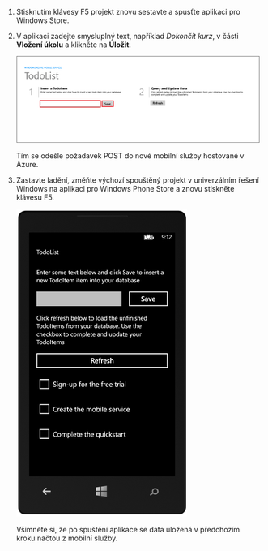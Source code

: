 
1. Stisknutím klávesy F5 projekt znovu sestavte a spusťte aplikaci pro Windows Store.

2. V aplikaci zadejte smysluplný text, například *Dokončit kurz*, v části **Vložení úkolu** a klikněte na **Uložit**.

    ![](./media/mobile-services-windows-universal-test-app/mobile-quickstart-startup.png)

    Tím se odešle požadavek POST do nové mobilní služby hostované v Azure.

3. Zastavte ladění, změňte výchozí spouštěný projekt v univerzálním řešení Windows na aplikaci pro Windows Phone Store a znovu stiskněte klávesu F5.

    ![](./media/mobile-services-windows-universal-test-app/mobile-quickstart-completed-wp8.png)
    
    Všimněte si, že po spuštění aplikace se data uložená v předchozím kroku načtou z mobilní služby.


<!--HONumber=Aug16_HO4-->


